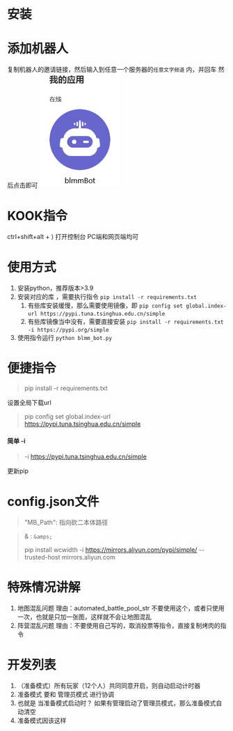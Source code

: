 # 安装

# 添加机器人
复制机器人的邀请链接，然后输入到任意一个服务器的`任意文字频道` 内，并回车
然后点击即可
![img.png](img.png)
# KOOK指令
ctrl+shift+alt + ) 打开控制台 PC端和网页端均可

# 使用方式
1. 安装python，推荐版本>3.9
2. 安装对应的库 ，需要执行指令 `pip install -r requirements.txt` 
   1. 有些库安装缓慢，那么需要使用镜像，即 `pip config set global.index-url https://pypi.tuna.tsinghua.edu.cn/simple`
   2. 有些库镜像当中没有，需要直接安装 `pip install -r requirements.txt -i https://pypi.org/simple`
3. 使用指令运行 `python blmm_bot.py`

# 便捷指令

>pip install -r requirements.txt
> 
> 

设置全局下载url

> pip config set global.index-url https://pypi.tuna.tsinghua.edu.cn/simple

#### 简单 -i
> -i https://pypi.tuna.tsinghua.edu.cn/simple

更新pip

# config.json文件
> "MB_Path": 指向砍二本体路径

> & : `&amps;`
> 
>  pip install wcwidth -i https://mirrors.aliyun.com/pypi/simple/ --trusted-host mirrors.aliyun.com

# 特殊情况讲解
1. 地图混乱问题
    理由：automated_battle_pool_str 不要使用这个，或者只使用一次，也就是只加一张图，这样就不会让地图混乱
2. 阵营混乱问题
   理由：不要使用自己写的，取消投票等指令，直接复制烤肉的指令

# 开发列表

1. （准备模式）所有玩家（12个人）共同同意开启，则自动启动计时器
2. 准备模式 要和 管理员模式 进行协调
3. 也就是 当准备模式启动时？ 如果有管理启动了管理员模式，那么准备模式自动清空
4. 准备模式因该这样